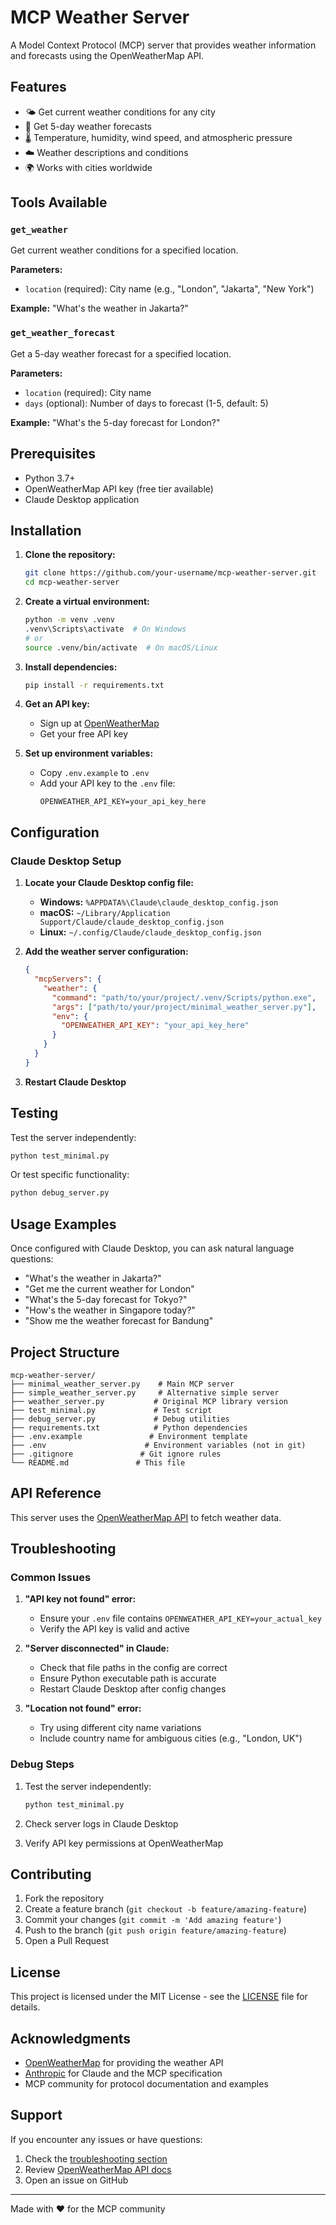 # MCP Weather Server

A Model Context Protocol (MCP) server that provides weather information and forecasts using the OpenWeatherMap API.

## Features

- 🌤️ Get current weather conditions for any city
- 📅 Get 5-day weather forecasts
- 🌡️ Temperature, humidity, wind speed, and atmospheric pressure
- ☁️ Weather descriptions and conditions
- 🌍 Works with cities worldwide

## Tools Available

### `get_weather`
Get current weather conditions for a specified location.

**Parameters:**
- `location` (required): City name (e.g., "London", "Jakarta", "New York")

**Example:** "What's the weather in Jakarta?"

### `get_weather_forecast` 
Get a 5-day weather forecast for a specified location.

**Parameters:**
- `location` (required): City name
- `days` (optional): Number of days to forecast (1-5, default: 5)

**Example:** "What's the 5-day forecast for London?"

## Prerequisites

- Python 3.7+
- OpenWeatherMap API key (free tier available)
- Claude Desktop application

## Installation

1. **Clone the repository:**
   ```bash
   git clone https://github.com/your-username/mcp-weather-server.git
   cd mcp-weather-server
   ```

2. **Create a virtual environment:**
   ```bash
   python -m venv .venv
   .venv\Scripts\activate  # On Windows
   # or
   source .venv/bin/activate  # On macOS/Linux
   ```

3. **Install dependencies:**
   ```bash
   pip install -r requirements.txt
   ```

4. **Get an API key:**
   - Sign up at [OpenWeatherMap](https://openweathermap.org/api)
   - Get your free API key

5. **Set up environment variables:**
   - Copy `.env.example` to `.env`
   - Add your API key to the `.env` file:
     ```
     OPENWEATHER_API_KEY=your_api_key_here
     ```

## Configuration

### Claude Desktop Setup

1. **Locate your Claude Desktop config file:**
   - **Windows:** `%APPDATA%\Claude\claude_desktop_config.json`
   - **macOS:** `~/Library/Application Support/Claude/claude_desktop_config.json`
   - **Linux:** `~/.config/Claude/claude_desktop_config.json`

2. **Add the weather server configuration:**
   ```json
   {
     "mcpServers": {
       "weather": {
         "command": "path/to/your/project/.venv/Scripts/python.exe",
         "args": ["path/to/your/project/minimal_weather_server.py"],
         "env": {
           "OPENWEATHER_API_KEY": "your_api_key_here"
         }
       }
     }
   }
   ```

3. **Restart Claude Desktop**

## Testing

Test the server independently:

```bash
python test_minimal.py
```

Or test specific functionality:

```bash
python debug_server.py
```

## Usage Examples

Once configured with Claude Desktop, you can ask natural language questions:

- "What's the weather in Jakarta?"
- "Get me the current weather for London"
- "What's the 5-day forecast for Tokyo?"
- "How's the weather in Singapore today?"
- "Show me the weather forecast for Bandung"

## Project Structure

```
mcp-weather-server/
├── minimal_weather_server.py    # Main MCP server
├── simple_weather_server.py     # Alternative simple server
├── weather_server.py           # Original MCP library version
├── test_minimal.py             # Test script
├── debug_server.py             # Debug utilities
├── requirements.txt            # Python dependencies
├── .env.example               # Environment template
├── .env                      # Environment variables (not in git)
├── .gitignore               # Git ignore rules
└── README.md               # This file
```

## API Reference

This server uses the [OpenWeatherMap API](https://openweathermap.org/api) to fetch weather data.

## Troubleshooting

### Common Issues

1. **"API key not found" error:**
   - Ensure your `.env` file contains `OPENWEATHER_API_KEY=your_actual_key`
   - Verify the API key is valid and active

2. **"Server disconnected" in Claude:**
   - Check that file paths in the config are correct
   - Ensure Python executable path is accurate
   - Restart Claude Desktop after config changes

3. **"Location not found" error:**
   - Try using different city name variations
   - Include country name for ambiguous cities (e.g., "London, UK")

### Debug Steps

1. Test the server independently:
   ```bash
   python test_minimal.py
   ```

2. Check server logs in Claude Desktop
3. Verify API key permissions at OpenWeatherMap

## Contributing

1. Fork the repository
2. Create a feature branch (`git checkout -b feature/amazing-feature`)
3. Commit your changes (`git commit -m 'Add amazing feature'`)
4. Push to the branch (`git push origin feature/amazing-feature`)
5. Open a Pull Request

## License

This project is licensed under the MIT License - see the [LICENSE](LICENSE) file for details.

## Acknowledgments

- [OpenWeatherMap](https://openweathermap.org/) for providing the weather API
- [Anthropic](https://anthropic.com/) for Claude and the MCP specification
- MCP community for protocol documentation and examples

## Support

If you encounter any issues or have questions:

1. Check the [troubleshooting section](#troubleshooting)
2. Review [OpenWeatherMap API docs](https://openweathermap.org/api)
3. Open an issue on GitHub

---

Made with ❤️ for the MCP community